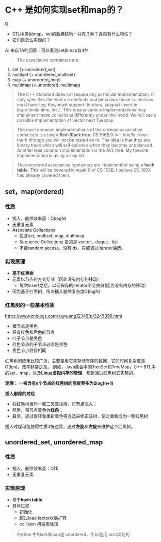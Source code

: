 # C++ 是如何实现set和map的？
Q:
- STL中类似map，set的数据结构一共有几种？各自有什么特性？
- 它们是怎么实现的？

A:
来自TA的回答：可以看到set和map各4种
> The associative containers are:
1. set (+ unordered_set)
2. multiset (+ unordered_multiset)
3. map (+ unordered_map)
4. multimap (+ unordered_multimap)
> 
> The C++ Standard does not require any particular implementation. It only specifies the external methods and behaviors these collections must have (eg. they must support iterators, support insert in logarithmic time, etc.). This means various implementations may implement these collections differently under-the-hood. We will see a possible implementation of vector next Tuesday.

> The most common implementations of the ordered associative containers is using a **Red-Black tree**. CS 106B/X will briefly cover them (though you will not be tested on it). The idea is that they are binary trees which will self-balance when they become unbalanced. Another less common implementation is the AVL tree. My favorite implementation is using a skip list. 

> The unordered associative containers are implemented using a **hash table**. This will be covered in week 9 of CS 106B. I believe CS 106X has already covered them.

## set，map(ordered)
### 性质
- 插入，删除效率高：O(logN)
- 无重复元素
- Associate Collections
	- 包含set, multiset, map, multimap
	- Sequence Collections 指的是 vector，deque，list
	- 不能random access，没有idx。只能通过iterator遍历。

### 实现原理
- **基于红黑树**
- 元素以节点的方式存储（因此没有内存的移动）
	- 每次insert之后，以前保存的iterator不会失效(因为没有内存的移动)
- 因为基于红黑树，所以插入删除复杂度O(logN)

### 红黑树的一些基本性质
https://www.cnblogs.com/skywang12345/p/3245399.html
- 根节点是黑色
- 只有红色和黑色的节点
- 叶子节点是黑色
- 红色节点的子节点必须是黑色
- 黑色节点路径相同

红黑树的应用比较广泛，主要是用它来存储有序的数据，它的时间复杂度是O(lgn)，效率非常之高。
例如，Java集合中的TreeSet和TreeMap，C++ STL中的set、map，以及**Linux虚拟内存的管理**，都是通过红黑树去实现的。

**定理： 一棵含有n个节点的红黑树的高度至多为2log(n+1)**

**插入删除的过程**
- 将红黑树当作一颗二叉查找树，将节点插入；
- 然后，将节点着色为**红色**；
- 最后，通过旋转和重新着色等方法来修正该树，使之重新成为一颗红黑树

插入过程可能使得性质4被违背，通过**左旋**和**右旋**来维护这个红黑树。

## unordered_set, unordered_map

### 性质
- 插入，删除效率高：O(1)
- 无重复元素

### 实现原理
- 基于**hash table**
- 具体过程
	- 初始化
	- 超过load factor以后扩容
	- collision 用链表处理

> Python 中的set和map是 unordered，所以是用hash实现的
